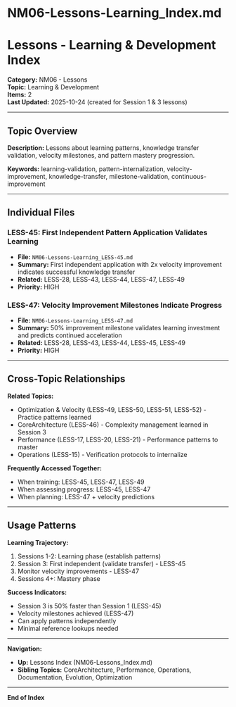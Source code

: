 # NM06-Lessons-Learning_Index.md

# Lessons - Learning & Development Index

**Category:** NM06 - Lessons  
**Topic:** Learning & Development  
**Items:** 2  
**Last Updated:** 2025-10-24 (created for Session 1 & 3 lessons)

---

## Topic Overview

**Description:** Lessons about learning patterns, knowledge transfer validation, velocity milestones, and pattern mastery progression.

**Keywords:** learning-validation, pattern-internalization, velocity-improvement, knowledge-transfer, milestone-validation, continuous-improvement

---

## Individual Files

### LESS-45: First Independent Pattern Application Validates Learning
- **File:** `NM06-Lessons-Learning_LESS-45.md`
- **Summary:** First independent application with 2x velocity improvement indicates successful knowledge transfer
- **Related:** LESS-28, LESS-43, LESS-44, LESS-47, LESS-49
- **Priority:** HIGH

### LESS-47: Velocity Improvement Milestones Indicate Progress
- **File:** `NM06-Lessons-Learning_LESS-47.md`
- **Summary:** 50% improvement milestone validates learning investment and predicts continued acceleration
- **Related:** LESS-28, LESS-43, LESS-44, LESS-45, LESS-49
- **Priority:** HIGH

---

## Cross-Topic Relationships

**Related Topics:**
- Optimization & Velocity (LESS-49, LESS-50, LESS-51, LESS-52) - Practice patterns learned
- CoreArchitecture (LESS-46) - Complexity management learned in Session 3
- Performance (LESS-17, LESS-20, LESS-21) - Performance patterns to master
- Operations (LESS-15) - Verification protocols to internalize

**Frequently Accessed Together:**
- When training: LESS-45, LESS-47, LESS-49
- When assessing progress: LESS-45, LESS-47
- When planning: LESS-47 + velocity predictions

---

## Usage Patterns

**Learning Trajectory:**
1. Sessions 1-2: Learning phase (establish patterns)
2. Session 3: First independent (validate transfer) - LESS-45
3. Monitor velocity improvements - LESS-47
4. Sessions 4+: Mastery phase

**Success Indicators:**
- Session 3 is 50% faster than Session 1 (LESS-45)
- Velocity milestones achieved (LESS-47)
- Can apply patterns independently
- Minimal reference lookups needed

---

**Navigation:**
- **Up:** Lessons Index (NM06-Lessons_Index.md)
- **Sibling Topics:** CoreArchitecture, Performance, Operations, Documentation, Evolution, Optimization

---

**End of Index**
